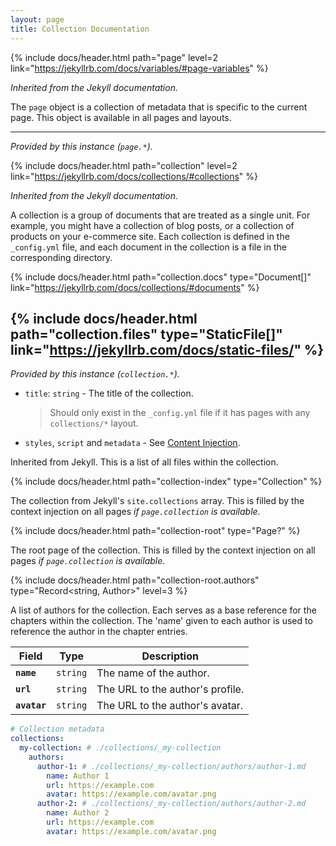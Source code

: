 ```yaml
---
layout: page
title: Collection Documentation
---
```

{% include docs/header.html path="page" level=2 link="https://jekyllrb.com/docs/variables/#page-variables" %}

*Inherited from the Jekyll documentation.*

The `page` object is a collection of metadata that is specific to the current page. This object is available in all pages and layouts.

---

*Provided by this instance (`page.*`).*

{% include docs/header.html path="collection" level=2 link="https://jekyllrb.com/docs/collections/#collections" %}

*Inherited from the Jekyll documentation.*

A collection is a group of documents that are treated as a single unit. For example, you might have a collection of blog posts, or a collection of products on your e-commerce site. Each collection is defined in the `_config.yml` file, and each document in the collection is a file in the corresponding directory.

{% include docs/header.html path="collection.docs" type="Document[]" link="https://jekyllrb.com/docs/collections/#documents" %}

{% include docs/header.html path="collection.files" type="StaticFile[]" link="https://jekyllrb.com/docs/static-files/" %}
---

*Provided by this instance (`collection.*`).*

- `title`: `string` - The title of the collection.
  > Should only exist in the `_config.yml` file if it has pages with any `collections/*` layout.
- `styles`, `script` and `metadata` - See [Content Injection](/docs/injection/).

Inherited from Jekyll. This is a list of all files within the collection.

{% include docs/header.html path="collection-index" type="Collection" %}

The collection from Jekyll's `site.collections` array. This is filled by the context injection on all pages *if `page.collection` is available*.

{% include docs/header.html path="collection-root" type="Page?" %}

The root page of the collection. This is filled by the context injection on all pages *if `page.collection` is available*.

{% include docs/header.html path="collection-root.authors" type="Record<string, Author>" level=3 %}

A list of authors for the collection. Each serves as a base reference for the chapters within the collection. The 'name' given to each author is used to reference the author in the chapter entries.

| Field        | Type     | Description                      |
|--------------|----------|----------------------------------|
| **`name`**   | `string` | The name of the author.          |
| **`url`**    | `string` | The URL to the author's profile. |
| **`avatar`** | `string` | The URL to the author's avatar.  |

```yaml
# Collection metadata
collections:
  my-collection: # ./collections/_my-collection
    authors:
      author-1: # ./collections/_my-collection/authors/author-1.md
        name: Author 1
        url: https://example.com
        avatar: https://example.com/avatar.png
      author-2: # ./collections/_my-collection/authors/author-2.md
        name: Author 2
        url: https://example.com
        avatar: https://example.com/avatar.png
```